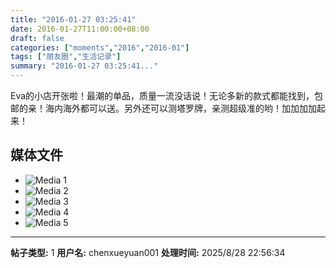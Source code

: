 ```yaml
---
title: "2016-01-27 03:25:41"
date: 2016-01-27T11:00:00+08:00
draft: false
categories: ["moments","2016","2016-01"]
tags: ["朋友圈","生活记录"]
summary: "2016-01-27 03:25:41..."
---
```


Eva的小店开张啦！最潮的单品，质量一流没话说！无论多新的款式都能找到，包邮的亲！海内海外都可以送。另外还可以测塔罗牌，亲测超级准的哟！加加加加起来！

## 媒体文件

- ![Media 1](/Moments/photos/2016-01-27/201601270325410.jpg)
- ![Media 2](/Moments/photos/2016-01-27/201601270325411.jpg)
- ![Media 3](/Moments/photos/2016-01-27/201601270325412.jpg)
- ![Media 4](/Moments/photos/2016-01-27/201601270325413.jpg)
- ![Media 5](/Moments/photos/2016-01-27/201601270325414.jpg)

---

**帖子类型:** 1
**用户名:** chenxueyuan001
**处理时间:** 2025/8/28 22:56:34